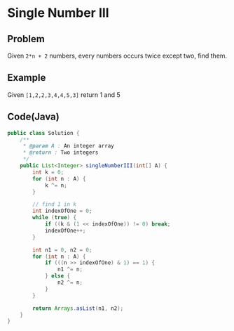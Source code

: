 # Single Number III

## Problem

Given `2*n + 2` numbers, every numbers occurs twice except two, find them.

## Example

Given `[1,2,2,3,4,4,5,3]` return 1 and 5

## Code(Java)

```java
public class Solution {
    /**
     * @param A : An integer array
     * @return : Two integers
     */
    public List<Integer> singleNumberIII(int[] A) {
        int k = 0;
        for (int n : A) {
            k ^= n;
        }

        // find 1 in k
        int indexOfOne = 0;
        while (true) {
            if ((k & (1 << indexOfOne)) != 0) break;
            indexOfOne++;
        }

        int n1 = 0, n2 = 0;
        for (int n : A) {
            if (((n >> indexOfOne) & 1) == 1) {
                n1 ^= n;
            } else {
                n2 ^= n;
            }
        }

        return Arrays.asList(n1, n2);
    }
}
```
